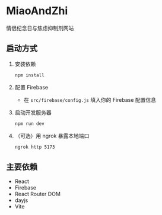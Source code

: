 # MiaoAndZhi

情侣纪念日与焦虑抑制剂网站

## 启动方式

1. 安装依赖

   ```bash
   npm install
   ```

2. 配置 Firebase

   - 在 `src/firebase/config.js` 填入你的 Firebase 配置信息

3. 启动开发服务器

   ```bash
   npm run dev
   ```

4. （可选）用 ngrok 暴露本地端口

   ```bash
   ngrok http 5173
   ```

## 主要依赖

- React
- Firebase
- React Router DOM
- dayjs
- Vite 